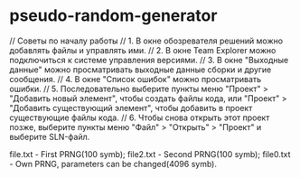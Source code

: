 # pseudo-random-generator
// Советы по началу работы 
//   1. В окне обозревателя решений можно добавлять файлы и управлять ими.
//   2. В окне Team Explorer можно подключиться к системе управления версиями.
//   3. В окне "Выходные данные" можно просматривать выходные данные сборки и другие сообщения.
//   4. В окне "Список ошибок" можно просматривать ошибки.
//   5. Последовательно выберите пункты меню "Проект" > "Добавить новый элемент", чтобы создать файлы кода, или "Проект" > "Добавить существующий элемент", чтобы добавить в проект существующие файлы кода.
//   6. Чтобы снова открыть этот проект позже, выберите пункты меню "Файл" > "Открыть" > "Проект" и выберите SLN-файл.





file.txt - First PRNG(100 symb);
file2.txt - Second PRNG(100 symb);
file0.txt - Own PRNG, parameters can be changed(4096 symb).
